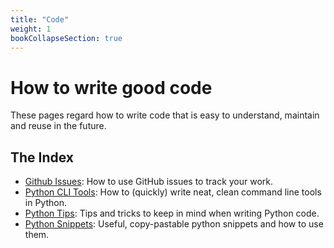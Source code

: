 ```yaml
---
title: "Code"
weight: 1
bookCollapseSection: true
---
```


# How to write good code

These pages regard how to write code that is easy to understand, maintain and reuse in the future.

## The Index
- [Github Issues](/docs/code/version_control.md): How to use GitHub issues to track your work.
- [Python CLI Tools](/docs/code/python/python_tools.md): How to (quickly) write neat, clean command line tools in Python.
- [Python Tips](/docs/code/python/python_tips.md): Tips and tricks to keep in mind when writing Python code.
- [Python Snippets](/docs/code/python/python_snippets.md): Useful, copy-pastable python snippets and how to use them.
